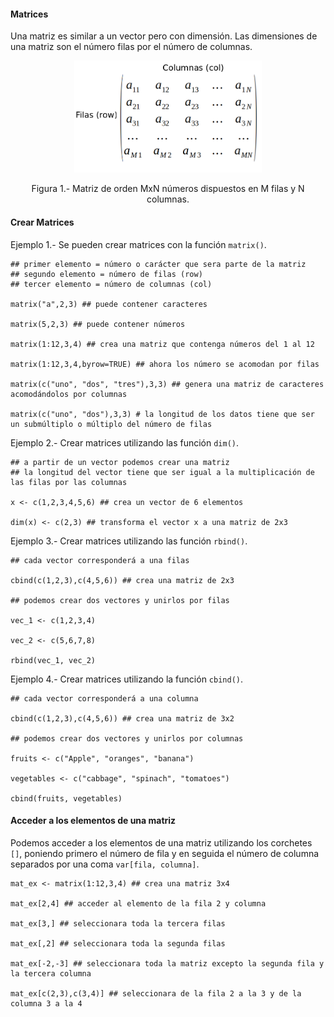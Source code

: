 #### Matrices

Una matriz es similar a un vector pero con dimensión. Las dimensiones de una matriz son el número filas por el número de columnas.


<p align="center">
<img src= "matrix.png" width="300">
</p>
<p align="center">
Figura 1.- Matriz de orden MxN números dispuestos en M filas y N columnas.  
</p>

#### Crear Matrices
Ejemplo 1.- Se pueden crear matrices con la función `matrix()`.
```
## primer elemento = número o carácter que sera parte de la matriz
## segundo elemento = número de filas (row)
## tercer elemento = número de columnas (col)

matrix("a",2,3) ## puede contener caracteres

matrix(5,2,3) ## puede contener números

matrix(1:12,3,4) ## crea una matriz que contenga números del 1 al 12

matrix(1:12,3,4,byrow=TRUE) ## ahora los número se acomodan por filas

matrix(c("uno", "dos", "tres"),3,3) ## genera una matriz de caracteres acomodándolos por columnas

matrix(c("uno", "dos"),3,3) # la longitud de los datos tiene que ser un submúltiplo o múltiplo del número de filas
```
Ejemplo 2.- Crear matrices utilizando las función  `dim()`.
```
## a partir de un vector podemos crear una matriz
## la longitud del vector tiene que ser igual a la multiplicación de las filas por las columnas

x <- c(1,2,3,4,5,6) ## crea un vector de 6 elementos

dim(x) <- c(2,3) ## transforma el vector x a una matriz de 2x3

```
Ejemplo 3.- Crear matrices utilizando las función  `rbind()`.
```
## cada vector corresponderá a una filas

cbind(c(1,2,3),c(4,5,6)) ## crea una matriz de 2x3

## podemos crear dos vectores y unirlos por filas

vec_1 <- c(1,2,3,4)

vec_2 <- c(5,6,7,8)

rbind(vec_1, vec_2)
```

Ejemplo 4.- Crear matrices utilizando la función  `cbind()`.
```
## cada vector corresponderá a una columna

cbind(c(1,2,3),c(4,5,6)) ## crea una matriz de 3x2

## podemos crear dos vectores y unirlos por columnas

fruits <- c("Apple", "oranges", "banana")

vegetables <- c("cabbage", "spinach", "tomatoes")

cbind(fruits, vegetables)
```

#### Acceder a los elementos de una matriz
Podemos acceder a los elementos de una matriz utilizando los corchetes `[]`, poniendo primero el número de fila y en seguida el número de columna separados por una coma `var[fila, columna]`.
```
mat_ex <- matrix(1:12,3,4) ## crea una matriz 3x4

mat_ex[2,4] ## acceder al elemento de la fila 2 y columna

mat_ex[3,] ## seleccionara toda la tercera filas

mat_ex[,2] ## seleccionara toda la segunda filas

mat_ex[-2,-3] ## seleccionara toda la matriz excepto la segunda fila y la tercera columna

mat_ex[c(2,3),c(3,4)] ## seleccionara de la fila 2 a la 3 y de la columna 3 a la 4
```
